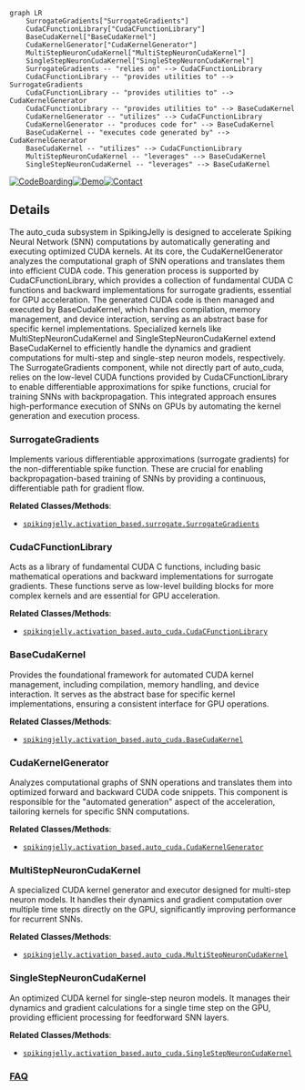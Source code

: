 ```mermaid
graph LR
    SurrogateGradients["SurrogateGradients"]
    CudaCFunctionLibrary["CudaCFunctionLibrary"]
    BaseCudaKernel["BaseCudaKernel"]
    CudaKernelGenerator["CudaKernelGenerator"]
    MultiStepNeuronCudaKernel["MultiStepNeuronCudaKernel"]
    SingleStepNeuronCudaKernel["SingleStepNeuronCudaKernel"]
    SurrogateGradients -- "relies on" --> CudaCFunctionLibrary
    CudaCFunctionLibrary -- "provides utilities to" --> SurrogateGradients
    CudaCFunctionLibrary -- "provides utilities to" --> CudaKernelGenerator
    CudaCFunctionLibrary -- "provides utilities to" --> BaseCudaKernel
    CudaKernelGenerator -- "utilizes" --> CudaCFunctionLibrary
    CudaKernelGenerator -- "produces code for" --> BaseCudaKernel
    BaseCudaKernel -- "executes code generated by" --> CudaKernelGenerator
    BaseCudaKernel -- "utilizes" --> CudaCFunctionLibrary
    MultiStepNeuronCudaKernel -- "leverages" --> BaseCudaKernel
    SingleStepNeuronCudaKernel -- "leverages" --> BaseCudaKernel
```

[![CodeBoarding](https://img.shields.io/badge/Generated%20by-CodeBoarding-9cf?style=flat-square)](https://github.com/CodeBoarding/GeneratedOnBoardings)[![Demo](https://img.shields.io/badge/Try%20our-Demo-blue?style=flat-square)](https://www.codeboarding.org/demo)[![Contact](https://img.shields.io/badge/Contact%20us%20-%20contact@codeboarding.org-lightgrey?style=flat-square)](mailto:contact@codeboarding.org)

## Details

The auto_cuda subsystem in SpikingJelly is designed to accelerate Spiking Neural Network (SNN) computations by automatically generating and executing optimized CUDA kernels. At its core, the CudaKernelGenerator analyzes the computational graph of SNN operations and translates them into efficient CUDA code. This generation process is supported by CudaCFunctionLibrary, which provides a collection of fundamental CUDA C functions and backward implementations for surrogate gradients, essential for GPU acceleration. The generated CUDA code is then managed and executed by BaseCudaKernel, which handles compilation, memory management, and device interaction, serving as an abstract base for specific kernel implementations. Specialized kernels like MultiStepNeuronCudaKernel and SingleStepNeuronCudaKernel extend BaseCudaKernel to efficiently handle the dynamics and gradient computations for multi-step and single-step neuron models, respectively. The SurrogateGradients component, while not directly part of auto_cuda, relies on the low-level CUDA functions provided by CudaCFunctionLibrary to enable differentiable approximations for spike functions, crucial for training SNNs with backpropagation. This integrated approach ensures high-performance execution of SNNs on GPUs by automating the kernel generation and execution process.

### SurrogateGradients
Implements various differentiable approximations (surrogate gradients) for the non-differentiable spike function. These are crucial for enabling backpropagation-based training of SNNs by providing a continuous, differentiable path for gradient flow.


**Related Classes/Methods**:

- <a href="https://github.com/fangwei123456/spikingjelly/blob/master/spikingjelly/activation_based/surrogate.py" target="_blank" rel="noopener noreferrer">`spikingjelly.activation_based.surrogate.SurrogateGradients`</a>


### CudaCFunctionLibrary
Acts as a library of fundamental CUDA C functions, including basic mathematical operations and backward implementations for surrogate gradients. These functions serve as low-level building blocks for more complex kernels and are essential for GPU acceleration.


**Related Classes/Methods**:

- <a href="https://github.com/fangwei123456/spikingjelly/blob/master/spikingjelly/activation_based/auto_cuda/cfunction.py" target="_blank" rel="noopener noreferrer">`spikingjelly.activation_based.auto_cuda.CudaCFunctionLibrary`</a>


### BaseCudaKernel
Provides the foundational framework for automated CUDA kernel management, including compilation, memory handling, and device interaction. It serves as the abstract base for specific kernel implementations, ensuring a consistent interface for GPU operations.


**Related Classes/Methods**:

- <a href="https://github.com/fangwei123456/spikingjelly/blob/master/spikingjelly/activation_based/auto_cuda/base.py" target="_blank" rel="noopener noreferrer">`spikingjelly.activation_based.auto_cuda.BaseCudaKernel`</a>


### CudaKernelGenerator
Analyzes computational graphs of SNN operations and translates them into optimized forward and backward CUDA code snippets. This component is responsible for the "automated generation" aspect of the acceleration, tailoring kernels for specific SNN computations.


**Related Classes/Methods**:

- <a href="https://github.com/fangwei123456/spikingjelly/blob/master/spikingjelly/activation_based/auto_cuda/generator.py" target="_blank" rel="noopener noreferrer">`spikingjelly.activation_based.auto_cuda.CudaKernelGenerator`</a>


### MultiStepNeuronCudaKernel
A specialized CUDA kernel generator and executor designed for multi-step neuron models. It handles their dynamics and gradient computation over multiple time steps directly on the GPU, significantly improving performance for recurrent SNNs.


**Related Classes/Methods**:

- <a href="https://github.com/fangwei123456/spikingjelly/blob/master/spikingjelly/activation_based/auto_cuda/neuron_kernel.py" target="_blank" rel="noopener noreferrer">`spikingjelly.activation_based.auto_cuda.MultiStepNeuronCudaKernel`</a>


### SingleStepNeuronCudaKernel
An optimized CUDA kernel for single-step neuron models. It manages their dynamics and gradient calculations for a single time step on the GPU, providing efficient processing for feedforward SNN layers.


**Related Classes/Methods**:

- <a href="https://github.com/fangwei123456/spikingjelly/blob/master/spikingjelly/activation_based/auto_cuda/ss_neuron_kernel.py" target="_blank" rel="noopener noreferrer">`spikingjelly.activation_based.auto_cuda.SingleStepNeuronCudaKernel`</a>




### [FAQ](https://github.com/CodeBoarding/GeneratedOnBoardings/tree/main?tab=readme-ov-file#faq)